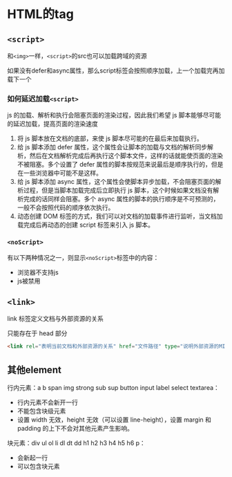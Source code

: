 # HTML的tag
## `<script>`
和`<img>`一样，`<script>`的src也可以加载跨域的资源

如果没有defer和async属性，那么script标签会按照顺序加载，上一个加载完再加载下一个

### 如何延迟加载`<script>`
js 的加载、解析和执行会阻塞页面的渲染过程，因此我们希望 js 脚本能够尽可能的延迟加载，提高页面的渲染速度

1. 将 js 脚本放在文档的底部，来使 js 脚本尽可能的在最后来加载执行。 
2. 给 js 脚本添加 defer 属性，这个属性会让脚本的加载与文档的解析同步解析，然后在文档解析完成后再执行这个脚本文件，这样的话就能使页面的渲染不被阻塞。多个设置了 defer 属性的脚本按规范来说最后是顺序执行的，但是在一些浏览器中可能不是这样。 
3. 给 js 脚本添加 async 属性，这个属性会使脚本异步加载，不会阻塞页面的解析过程，但是当脚本加载完成后立即执行 js 脚本，这个时候如果文档没有解析完成的话同样会阻塞。多个 async 属性的脚本的执行顺序是不可预测的，一般不会按照代码的顺序依次执行。 
4. 动态创建 DOM 标签的方式，我们可以对文档的加载事件进行监听，当文档加载完成后再动态的创建 script 标签来引入 js 脚本。

### `<noScript>`

有以下两种情况之一，则显示`<noScript>`标签中的内容：
- 浏览器不支持js
- js被禁用

## `<link>`
link 标签定义文档与外部资源的关系

只能存在于 head 部分
```html
<link rel="表明当前文档和外部资源的关系" href="文件路径" type="说明外部资源的MIME类型">
```

## 其他element
行内元素：a b span img strong sub sup button input label select textarea：

- 行内元素不会新开一行
- 不能包含块级元素
- 设置 width 无效，height 无效（可以设置 line-height），设置 margin 和 padding 的上下不会对其他元素产生影响。

块元素：div ul ol li dl dt dd h1 h2 h3 h4 h5 h6 p：
- 会新起一行
- 可以包含块元素


